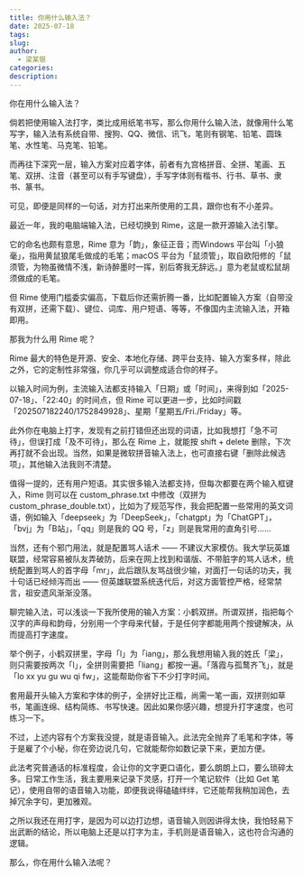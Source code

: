 ```yaml
---
title: 你用什么输入法？
date: 2025-07-18
tags: 
slug: 
author:
  - 梁某银
categories: 
description:
---
```

你在用什么输入法？

倘若把使用输入法打字，类比成用纸笔书写，那么你用什么输入法，就像用什么笔写字，输入法有系统自带、搜狗、QQ、微信、讯飞，笔则有钢笔、铅笔、圆珠笔、水性笔、马克笔、铅笔。

而再往下深究一层，输入方案对应着字体，前者有九宫格拼音、全拼、笔画、五笔、双拼、注音（甚至可以有手写键盘），手写字体则有楷书、行书、草书、隶书、篆书。

可见，即便是同样的一句话，对方打出来所使用的工具，跟你也有不小差异。

最近一年，我的电脑端输入法，已经切换到 Rime，这是一款开源输入法引擎。

它的命名也颇有意思，Rime 意为「韵」，象征正音；而Windows 平台叫「小狼毫」，指用黄鼠狼尾毛做成的毛笔；macOS 平台为「鼠须管」，取自欧阳修的「鼠须管，为物虽微情不浅，新诗醉墨时一挥，别后寄我无辞远。」意为老鼠或松鼠胡须做成的毛笔。

但 Rime 使用门槛委实偏高，下载后你还需折腾一番，比如配置输入方案（自带没有双拼，还需下载）、键位、词库、用户短语、等等，不像国内主流输入法，开箱即用。

那我为什么用 Rime 呢？

Rime 最大的特色是开源、安全、本地化存储、跨平台支持、输入方案多样，除此之外，它的定制性非常强，你几乎可以调整成适合你的样子。

以输入时间为例，主流输入法都支持输入「日期」或「时间」，来得到如「2025-07-18」、「22:40」的时间点，但 Rime 可以更进一步，比如时间戳「202507182240/1752849928」、星期「星期五/Fri./Friday」等。

此外你在电脑上打字，发现有之前打错但还出现的词语，比如我想打「急不可待」，但误打成「及不可待」，那么在 Rime 上，就能按 shift + delete 删除，下次再打就不会出现。当然，如果是微软拼音输入法上，也可直接右键「删除此候选项」，其他输入法我则不清楚。

值得一提的，还有用户短语。其实很多输入法都支持，但每次都要在两个输入框键入，Rime 则可以在 custom_phrase.txt 中修改（双拼为 custom_phrase_double.txt），比如为了规范写作，我会把配置一些常用的英文词语，例如输入「deepseek」为「DeepSeek」，「chatgpt」为「ChatGPT」，「bvj」为「B站」，「qq」则是我的 QQ 号，「z」则是我常用的直角引号……

当然，还有个邪门用法，就是配置骂人话术 —— 不建议大家模仿。我大学玩英雄联盟，经常容易被队友弄破防，后来在网上找到和谐版、不带脏字的骂人话术，统统配置到骂人的首字母「mr」，此后跟队友骂战很少输，对面打一句话的功夫，我十句话已经倾泻而出 —— 但英雄联盟系统迭代后，对这方面管控严格，经常禁言，祖安遗风渐渐没落。

聊完输入法，可以浅谈一下我所使用的输入方案：小鹤双拼。所谓双拼，指把每个汉字的声母和韵母，分别用一个字母来代替，于是任何字都能用两个按键解决，从而提高打字速度。

举个例子，小鹤双拼里，字母「l」为「iang」，那么我想用输入我的姓氏「梁」，则只需要按两次「l」，全拼则需要把「liang」都按一遍。「落霞与孤鹜齐飞」，就是「lo xx yu gu wu qi fw」，这能帮助你省下不少打字时间。

套用最开头输入方案和字体的例子，全拼好比正楷，尚需一笔一画，双拼则如草书，笔画连绵、结构简练、书写快速。因此如果你感兴趣，想提升打字速度，也可练习一下。

不过，上述内容有个方案我没提，就是语音输入。此法完全抛弃了毛笔和字体，等于是雇了个小秘，你在旁边说几句，它就能帮你如数记录下来，更加方便。

此法考究普通话的标准程度，会让你的文字更口语化，要么朗朗上口，要么琐碎太多。日常工作生活，我主要用来记录下灵感，打开一个笔记软件（比如 Get 笔记），使用自带的语音输入功能，即便我说得磕磕绊绊，它还能帮我稍加润色，去掉冗余字句，更加雅观。

之所以我还在用打字，是因为可以边打边想，语音输入则因讲得太快，我怕轻易下出武断的结论，所以电脑上还是以打字为主，手机则是语音输入，这也符合沟通的逻辑。

那么，你在用什么输入法呢？
